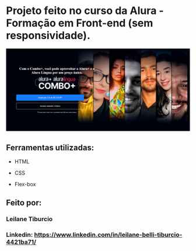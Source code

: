 # Projeto feito no curso da Alura - Formação em Front-end (sem responsividade).

![image](https://github.com/leilanet/projeto_alura_plus/blob/main/alura_plus_site.png)

## Ferramentas utilizadas:

* HTML

* CSS

* Flex-box

## Feito por:

### Leilane Tiburcio

### Linkedin: https://www.linkedin.com/in/leilane-belli-tiburcio-4421ba71/
